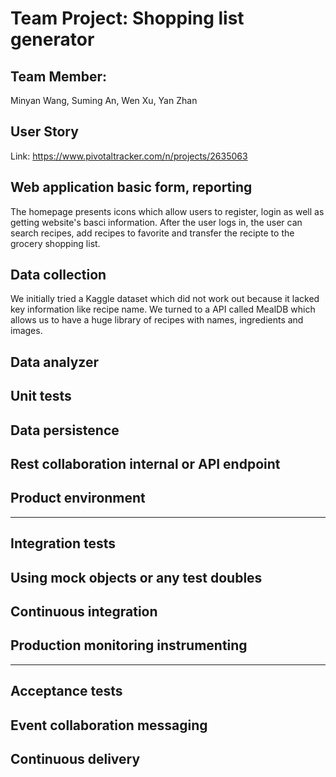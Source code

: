 # Team Project: Shopping list generator

## Team Member:

Minyan Wang, Suming An, Wen Xu, Yan Zhan

## User Story

Link:  https://www.pivotaltracker.com/n/projects/2635063 

## Web application basic form, reporting
The homepage presents icons which allow users to register, login as well as getting website's basci information.
After the user logs in, the user can search recipes, add recipes to favorite and transfer the recipte to the grocery shopping list.

## Data collection
We initially tried a Kaggle dataset which did not work out because it lacked key information like recipe name. We turned to a API called MealDB which allows us to have a 
huge library of recipes with names, ingredients and images.
 
## Data analyzer

## Unit tests

## Data persistence

## Rest collaboration internal or API endpoint

## Product environment


---

## Integration tests

## Using mock objects or any test doubles

## Continuous integration

## Production monitoring instrumenting

---

## Acceptance tests

## Event collaboration messaging

## Continuous delivery


